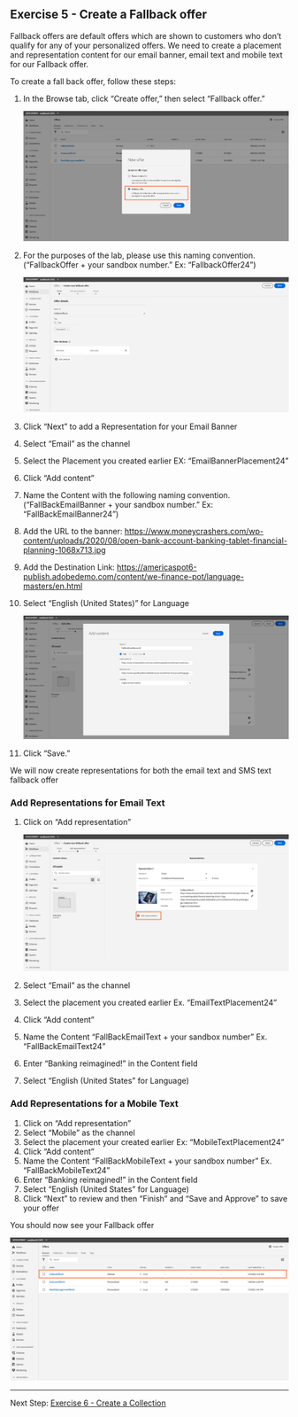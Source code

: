 ## Exercise 5 - Create a Fallback offer

Fallback offers are default offers which are shown to customers who don’t qualify for any of your personalized offers. We need to create a placement and representation content for our email banner, email text and mobile text for our Fallback offer. 

To create a fall back offer, follow these steps:

1.	In the Browse tab, click “Create offer,” then select “Fallback offer.”

    ![Demo](images/FallbackOffer.png)

2.	For the purposes of the lab, please use this naming convention. (“FallbackOffer + your sandbox number.” Ex: “FallbackOffer24”)

    ![Demo](images/FallbackOffer2.png)

3.	Click “Next” to add a Representation for your Email Banner
4.	Select “Email” as the channel
5.	Select the Placement you created earlier EX: “EmailBannerPlacement24”
6.	Click “Add content” 
7.	Name the Content with the following naming convention. (“FallBackEmailBanner  + your sandbox number.” Ex: “FallBackEmailBanner24”)
8.	Add the URL to the banner: https://www.moneycrashers.com/wp-content/uploads/2020/08/open-bank-account-banking-tablet-financial-planning-1068x713.jpg
9.	Add the Destination Link: https://americaspot6-publish.adobedemo.com/content/we-finance-pot/language-masters/en.html
10.	Select “English (United States)” for Language

    ![Demo](images/FallbackOffer3.png)

11.	Click “Save.” 

We will now create representations for both the email text and SMS text fallback offer

### Add Representations for Email Text
1.	Click on “Add representation”

     ![Demo](images/FallbackOffer4.png)
     
2.	Select “Email” as the channel
3.	Select the placement you created earlier Ex. “EmailTextPlacement24”
4.	Click “Add content”
5.	Name the Content “FallBackEmailText + your sandbox number” Ex. “FallBackEmailText24”
6.	Enter “Banking reimagined!” in the Content field
7.	Select “English (United States” for Language)

### Add Representations for a Mobile Text
1.	Click on “Add representation”
2.	Select “Mobile” as the channel
3.	Select the placement your created earlier Ex: “MobileTextPlacement24”
4.	Click “Add content”
5.	Name the Content “FallBackMobileText + your sandbox number” Ex. “FallBackMobileText24” 
6.	Enter “Banking reimagined!” in the Content field
7.	Select “English (United States” for Language)
8.	Click “Next” to review and then  “Finish” and “Save and Approve” to save your offer

You should now see your Fallback offer 

   ![Demo](images/FallbackOffer5.png)
     
 ---

Next Step: [Exercise 6 - Create a Collection](Exercise6-Collections.md)
